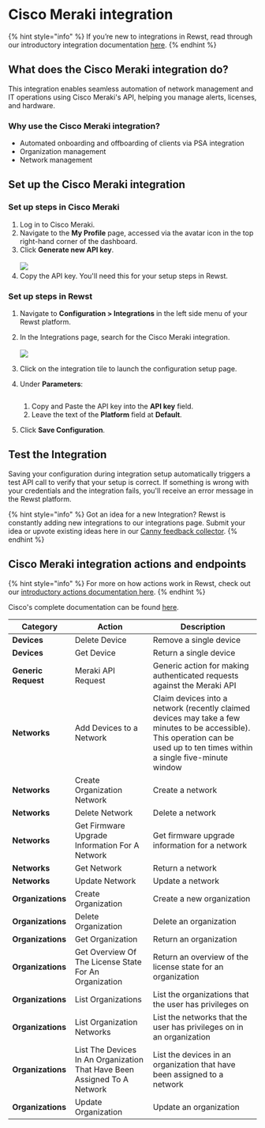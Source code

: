 # Cisco Meraki integration

{% hint style="info" %}
If you’re new to integrations in Rewst, read through our introductory integration documentation [here](https://docs.rewst.help/documentation/integrations).
{% endhint %}

## What does the Cisco Meraki integration do?

This integration enables seamless automation of network management and IT operations using Cisco Meraki's API, helping you manage alerts, licenses, and hardware.

### Why use the Cisco Meraki integration?

* Automated onboarding and offboarding of clients via PSA integration
* Organization management
* Network management

## Set up the Cisco Meraki integration

### Set up steps in Cisco Meraki

1. Log in to Cisco Meraki.
2. Navigate to the **My Profile** page, accessed via the avatar icon in the top right-hand corner of the dashboard.
3. Click **Generate new API key**.\
   \
   ![](<../../../../.gitbook/assets/Screenshot 2025-02-26 at 2.01.48 PM.png>)
4. Copy the API key. You'll need this for your setup steps in Rewst.

### Set up steps in Rewst

1. Navigate to **Configuration > Integrations** in the left side menu of your Rewst platform.
2. In the Integrations page, search for the Cisco Meraki integration.\
   \
   ![](<../../../../.gitbook/assets/Screenshot 2025-02-26 at 9.58.00 AM.png>)
3. Click on the integration tile to launch the configuration setup page.
4.  Under **Parameters**:

    <figure><img src="../../../../.gitbook/assets/Screenshot 2025-02-26 at 10.37.16 AM.png" alt=""><figcaption></figcaption></figure>

    1. Copy and Paste the API key into the **API key** field.
    2. Leave the text of the **Platform** field at **Default**.
5. Click **Save Configuration**.

## Test the Integration

Saving your configuration during integration setup automatically triggers a test API call to verify that your setup is correct. If something is wrong with your credentials and the integration fails, you'll receive an error message in the Rewst platform.

{% hint style="info" %}
Got an idea for a new Integration? Rewst is constantly adding new integrations to our integrations page. Submit your idea or upvote existing ideas here in our [Canny feedback collector](https://rewst.canny.io/integrations).
{% endhint %}

## Cisco Meraki integration actions and endpoints

{% hint style="info" %}
For more on how actions work in Rewst, check out our [introductory actions documentation here](https://docs.rewst.help/documentation/workflows/actions-in-rewst).
{% endhint %}

Cisco's complete documentation can be found [here](../../../../updates/roc-open-mics/roc-open-mics-north-america/2022-roc-open-mics/may-27th-2022-graph-api.md).

| Category            | Action                                                                   | Description                                                                                                                                                                    |
| ------------------- | ------------------------------------------------------------------------ | ------------------------------------------------------------------------------------------------------------------------------------------------------------------------------ |
| **Devices**         | Delete Device                                                            | Remove a single device                                                                                                                                                         |
| **Devices**         | Get Device                                                               | Return a single device                                                                                                                                                         |
| **Generic Request** | Meraki API Request                                                       | Generic action for making authenticated requests against the Meraki API                                                                                                        |
| **Networks**        | Add Devices to a Network                                                 | Claim devices into a network (recently claimed devices may take a few minutes to be accessible). This operation can be used up to ten times within a single five-minute window |
| **Networks**        | Create Organization Network                                              | Create a network                                                                                                                                                               |
| **Networks**        | Delete Network                                                           | Delete a network                                                                                                                                                               |
| **Networks**        | Get Firmware Upgrade Information For A Network                           | Get firmware upgrade information for a network                                                                                                                                 |
| **Networks**        | Get Network                                                              | Return a network                                                                                                                                                               |
| **Networks**        | Update Network                                                           | Update a network                                                                                                                                                               |
| **Organizations**   | Create Organization                                                      | Create a new organization                                                                                                                                                      |
| **Organizations**   | Delete Organization                                                      | Delete an organization                                                                                                                                                         |
| **Organizations**   | Get Organization                                                         | Return an organization                                                                                                                                                         |
| **Organizations**   | Get Overview Of The License State For An Organization                    | Return an overview of the license state for an organization                                                                                                                    |
| **Organizations**   | List Organizations                                                       | List the organizations that the user has privileges on                                                                                                                         |
| **Organizations**   | List Organization Networks                                               | List the networks that the user has privileges on in an organization                                                                                                           |
| **Organizations**   | List The Devices In An Organization That Have Been Assigned To A Network | List the devices in an organization that have been assigned to a network                                                                                                       |
| **Organizations**   | Update Organization                                                      | Update an organization                                                                                                                                                         |
